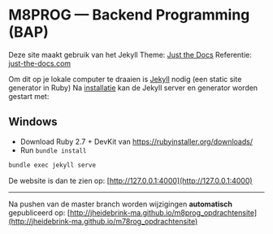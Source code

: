 # M8PROG — Backend Programming (BAP)

Deze site maakt gebruik van het Jekyll Theme: [Just the Docs](https://pmarsceill.github.io/just-the-docs/)
Referentie: [just-the-docs.com](https://just-the-docs.com/docs/utilities/)  

Om dit op je lokale computer te draaien is [Jekyll](https://jekyllrb.com/) nodig (een static site generator in Ruby)
Na [installatie](https://jekyllrb.com/docs/installation/) kan de Jekyll server en generator worden gestart met:

## Windows
- Download Ruby 2.7 + DevKit van https://rubyinstaller.org/downloads/
- Run `bundle install`

```bash
bundle exec jekyll serve
```

De website is dan te zien op:
[http://127.0.0.1:4000](http://127.0.0.1:4000)

----
Na pushen van de master branch worden wijzigingen **automatisch** gepubliceerd op:
[http://jheidebrink-ma.github.io/m8prog_opdrachtensite](http://jheidebrink-ma.github.io/m78rog_opdrachtensite)
